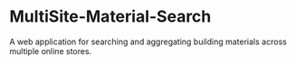 # MultiSite-Material-Search
A web application for searching and aggregating building materials across multiple online stores.
